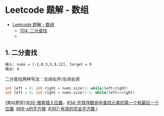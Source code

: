 # Leetcode 题解 - 数组
<!-- GFM-TOC -->
* [Leetcode 题解 - 数组]()
    * [704. 二分查找](https://leetcode.cn/problems/binary-search/)
    *

## 1. 二分查找
```html
输入: nums = [-1,0,3,5,9,12], target = 9
输出: 4
```
二分查找两种写法：左闭右开/左闭右闭
```c++
int left = 0; int right = nums.size(); while(left<right)
int left = 0; int right = nums.size()-1; while(left<=right)
```
[类似题型]([#35-搜索插入位置](https://leetcode.cn/problems/search-insert-position/description/)，[#34-在排序数组中查找元素的第一个和最后一个位置](https://leetcode.cn/problems/find-first-and-last-position-of-element-in-sorted-array/). [#69-x的平方根](https://leetcode.cn/problems/sqrtx/). [#367-有效的完全平方数
](https://leetcode.cn/problems/valid-perfect-square/))

